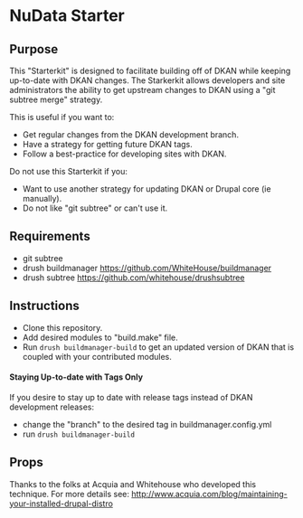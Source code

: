 # NuData Starter

## Purpose

This "Starterkit" is designed to facilitate building off of DKAN while keeping up-to-date with DKAN changes. The Starkerkit allows developers and site administrators the ability to get upstream changes to DKAN using a "git subtree merge" strategy.

This is useful if you want to:

- Get regular changes from the DKAN development branch.
- Have a strategy for getting future DKAN tags.
- Follow a best-practice for developing sites with DKAN.

Do not use this Starterkit if you:

- Want to use another strategy for updating DKAN or Drupal core (ie manually).
- Do not like "git subtree" or can't use it.

## Requirements

- git subtree
- drush buildmanager https://github.com/WhiteHouse/buildmanager
- drush subtree https://github.com/whitehouse/drushsubtree

## Instructions

- Clone this repository.
- Add desired modules to "build.make" file.
- Run ``drush buildmanager-build`` to get an updated version of DKAN that is coupled with your contributed modules.

#### Staying Up-to-date with Tags Only

If you desire to stay up to date with release tags instead of DKAN development releases:

- change the "branch" to the desired tag in buildmanager.config.yml
- run `` drush buildmanager-build ``

## Props
Thanks to the folks at Acquia and Whitehouse who developed this technique. For more details see: http://www.acquia.com/blog/maintaining-your-installed-drupal-distro
